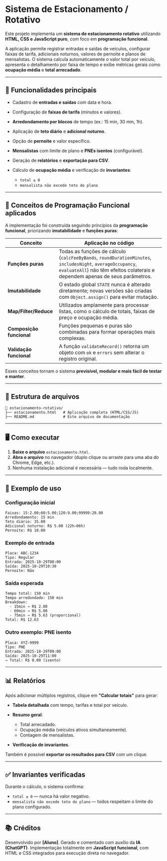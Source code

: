 # Sistema de Estacionamento / Rotativo

Este projeto implementa um **sistema de estacionamento rotativo** utilizando **HTML, CSS e JavaScript puro**, com foco em **programação funcional**.

A aplicação permite registrar entradas e saídas de veículos, configurar faixas de tarifa, adicionais noturnos, valores de pernoite e planos de mensalistas. O sistema calcula automaticamente o valor total por veículo, apresenta o detalhamento por faixa de tempo e exibe métricas gerais como **ocupação média** e **total arrecadado**.

---

## 🚗 Funcionalidades principais

* Cadastro de **entradas e saídas** com data e hora.
* Configuração de **faixas de tarifa** (minutos e valores).
* **Arredondamento por blocos** de tempo (ex.: 15 min, 30 min, 1h).
* Aplicação de **teto diário** e **adicional noturno**.
* Opção de **pernoite** e valor específico.
* **Mensalistas** com limite de plano e **PNEs isentos** (configurável).
* Geração de **relatórios** e **exportação para CSV**.
* Cálculo de **ocupação média** e verificação de **invariantes**:

  * `total ≥ 0`
  * `mensalista não excede teto do plano`

---

## 🧠 Conceitos de Programação Funcional aplicados

A implementação foi construída seguindo princípios da **programação funcional**, priorizando **imutabilidade** e **funções puras**:

| Conceito                 | Aplicação no código                                                                                                                                                                         |
| ------------------------ | ------------------------------------------------------------------------------------------------------------------------------------------------------------------------------------------- |
| **Funções puras**        | Todas as funções de cálculo (`calcFeeByBands`, `roundDurationMinutes`, `includesNight`, `averageOccupancy`, `evaluateAll`) não têm efeitos colaterais e dependem apenas de seus parâmetros. |
| **Imutabilidade**        | O estado global `STATE` nunca é alterado diretamente; novas versões são criadas com `Object.assign()` para evitar mutação.                                                                  |
| **Map/Filter/Reduce**    | Utilizados amplamente para processar listas, como o cálculo de totais, faixas de preço e ocupação média.                                                                                    |
| **Composição funcional** | Funções pequenas e puras são combinadas para formar operações mais complexas.                                                                                                               |
| **Validação funcional**  | A função `validateRecord()` retorna um objeto com `ok` e `errors` sem alterar o registro original.                                                                                          |

Esses conceitos tornam o sistema **previsível, modular e mais fácil de testar e manter**.

---

## 🧩 Estrutura de arquivos

```
📁 estacionamento-rotativo/
├── estacionamento.html   # Aplicação completa (HTML/CSS/JS)
├── README.md             # Este arquivo de documentação
```

---

## 🖥️ Como executar

1. **Baixe o arquivo** `estacionamento.html`.
2. **Abra o arquivo** no navegador (duplo clique ou arraste para uma aba do Chrome, Edge, etc.).
3. Nenhuma instalação adicional é necessária — tudo roda localmente.

---

## 🧾 Exemplo de uso

### Configuração inicial

```
Faixas: 15:2.00;60:5.00;120:9.00;99999:20.00
Arredondamento: 15 min
Teto diário: 35.00
Adicional noturno: R$ 5.00 (22h–06h)
Pernoite: R$ 10.00
```

### Exemplo de entrada

```
Placa: ABC-1234
Tipo: Regular
Entrada: 2025-10-29T08:00
Saída: 2025-10-29T10:30
Pernoite: Não
```

### Saída esperada

```
Tempo total: 150 min
Tempo arredondado: 150 min
Breakdown:
  - 15min → R$ 2.00
  - 60min → R$ 5.00
  - 75min → R$ 5.63 (proporcional)
Total: R$ 12.63
```

### Outro exemplo: PNE isento

```
Placa: XYZ-9999
Tipo: PNE
Entrada: 2025-10-29T09:00
Saída: 2025-10-29T11:00
→ Total: R$ 0.00 (isento)
```

---

## 📊 Relatórios

Após adicionar múltiplos registros, clique em **"Calcular totais"** para gerar:

* **Tabela detalhada** com tempo, tarifas e total por veículo.
* **Resumo geral**:

  * Total arrecadado.
  * Ocupação média (veículos ativos simultaneamente).
  * Contagem de mensalistas.
* **Verificação de invariantes**.

Também é possível **exportar os resultados para CSV** com um clique.

---

## ✅ Invariantes verificadas

Durante o cálculo, o sistema confirma:

* `total ≥ 0` — nunca há valor negativo.
* `mensalista não excede teto do plano` — todos respeitam o limite do plano configurado.

---

## 📚 Créditos

Desenvolvido por **[Aluno]**.
Gerado e comentado com auxílio da **IA (ChatGPT)**.
Implementação totalmente em **JavaScript funcional**, com HTML e CSS integrados para execução direta no navegador.
